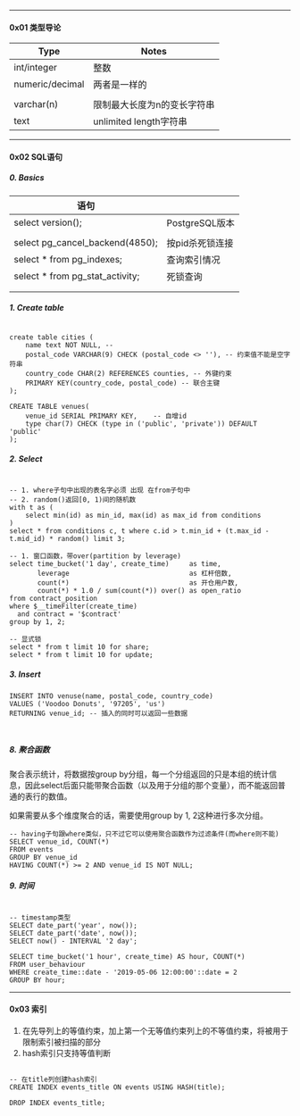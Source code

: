 



---

#### 0x01 类型导论



| Type            | Notes                       |
| --------------- | --------------------------- |
| int/integer     | 整数                        |
| numeric/decimal | 两者是一样的                |
|                 |                             |
| varchar(n)      | 限制最大长度为n的变长字符串 |
| text            | unlimited length字符串      |



----

#### 0x02 SQL语句



##### 0. Basics



| 语句                            |                 |
| ------------------------------- | --------------- |
| select version();               | PostgreSQL版本  |
|                                 |                 |
| select pg_cancel_backend(4850); | 按pid杀死锁连接 |
| select * from pg_indexes;       | 查询索引情况    |
| select * from pg_stat_activity; | 死锁查询        |
|                                 |                 |
|                                 |                 |



##### 1. Create table

```mysql

create table cities (
	name text NOT NULL, -- 
    postal_code VARCHAR(9) CHECK (postal_code <> ''), -- 约束值不能是空字符串
    country_code CHAR(2) REFERENCES counties, -- 外键约束 
    PRIMARY KEY(country_code, postal_code) -- 联合主键
);

CREATE TABLE venues(
	venue_id SERIAL PRIMARY KEY,	-- 自增id
    type char(7) CHECK (type in ('public', 'private')) DEFAULT 'public'
);

```



##### 2. Select

```mysql

-- 1. where子句中出现的表名字必须 出现 在from子句中
-- 2. random()返回[0, 1)间的随机数
with t as (
	select min(id) as min_id, max(id) as max_id from conditions
)
select * from conditions c, t where c.id > t.min_id + (t.max_id - t.mid_id) * random() limit 3;

-- 1. 窗口函数，带over(partition by leverage)
select time_bucket('1 day', create_time)     as time,
       leverage                              as 杠杆倍数,
       count(*)                              as 开仓用户数,
       count(*) * 1.0 / sum(count(*)) over() as open_ratio
from contract_position
where $__timeFilter(create_time)
  and contract = '$contract'
group by 1, 2;

-- 显式锁
select * from t limit 10 for share;
select * from t limit 10 for update;

```



##### 3. Insert

```mysql
INSERT INTO venuse(name, postal_code, country_code)
VALUES ('Voodoo Donuts', '97205', 'us')
RETURNING venue_id; -- 插入的同时可以返回一些数据



```



##### 8. 聚合函数

聚合表示统计，将数据按group by分组，每一个分组返回的只是本组的统计信息，因此select后面只能带聚合函数（以及用于分组的那个变量），而不能返回普通的表行的数值。

如果需要从多个维度聚合的话，需要使用group by 1, 2这种进行多次分组。



```mysql
-- having子句跟where类似，只不过它可以使用聚合函数作为过滤条件(而where则不能)
SELECT venue_id, COUNT(*)
FROM events
GROUP BY venue_id
HAVING COUNT(*) >= 2 AND venue_id IS NOT NULL;
```



##### 9. 时间

```mysql

-- timestamp类型
SELECT date_part('year', now());
SELECT date_part('date', now());
SELECT now() - INTERVAL '2 day';

SELECT time_bucket('1 hour', create_time) AS hour, COUNT(*)
FROM user_behaviour
WHERE create_time::date - '2019-05-06 12:00:00'::date = 2
GROUP BY hour;
```



----

#### 0x03 索引



1. 在先导列上的等值约束，加上第一个无等值约束列上的不等值约束，将被用于限制索引被扫描的部分
2. hash索引只支持等值判断



```mysql

-- 在title列创建hash索引
CREATE INDEX events_title ON events USING HASH(title);

DROP INDEX events_title;
```











